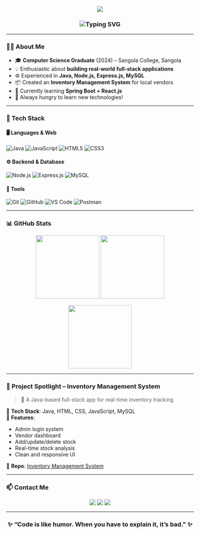 <!-- Animated Header -->
<p align="center">
  <img src="https://capsule-render.vercel.app/api?type=waving&color=0:F7DF1E,100:007396&height=200&section=header&text=Shubham%20Kashid&fontSize=40&fontColor=ffffff" />
</p>

<h3 align="center">
  <img src="https://readme-typing-svg.herokuapp.com?font=Fira+Code&duration=3000&pause=1000&color=1F6FEB&center=true&vCenter=true&width=500&lines=🚀+Java+Full+Stack+Developer;💻+Backend+Engineer;📊+SQL+Database+Specialist;⚡+Fast+Learner+%26+Builder" alt="Typing SVG" />
</h3>



---

### 🧑‍💻 About Me

- 🎓 **Computer Science Graduate** (2024) – Sangola College, Sangola  
- 💡 Enthusiastic about **building real-world full-stack applications**  
- ⚙️ Experienced in **Java, Node.js, Express.js, MySQL**  
- 📦 Created an **Inventory Management System** for local vendors  
- 🌱 Currently learning **Spring Boot + React.js**  
- 🧠 Always hungry to learn new technologies!

---

### 🚀 Tech Stack

#### 🖥️ Languages & Web

![Java](https://img.shields.io/badge/Java-007396?style=for-the-badge&logo=java&logoColor=white)
![JavaScript](https://img.shields.io/badge/JavaScript-F7DF1E?style=for-the-badge&logo=javascript&logoColor=black)
![HTML5](https://img.shields.io/badge/HTML5-E34F26?style=for-the-badge&logo=html5&logoColor=white)
![CSS3](https://img.shields.io/badge/CSS3-1572B6?style=for-the-badge&logo=css3&logoColor=white)

#### ⚙️ Backend & Database

![Node.js](https://img.shields.io/badge/Node.js-339933?style=for-the-badge&logo=node.js&logoColor=white)
![Express.js](https://img.shields.io/badge/Express.js-000000?style=for-the-badge&logo=express&logoColor=white)
![MySQL](https://img.shields.io/badge/MySQL-005C84?style=for-the-badge&logo=mysql&logoColor=white)

#### 🔧 Tools

![Git](https://img.shields.io/badge/Git-F05032?style=for-the-badge&logo=git&logoColor=white)
![GitHub](https://img.shields.io/badge/GitHub-181717?style=for-the-badge&logo=github&logoColor=white)
![VS Code](https://img.shields.io/badge/VS%20Code-007ACC?style=for-the-badge&logo=visual-studio-code&logoColor=white)
![Postman](https://img.shields.io/badge/Postman-FF6C37?style=for-the-badge&logo=postman&logoColor=white)

---

### 📊 GitHub Stats

<p align="center">
  <img src="https://github-readme-stats.vercel.app/api?username=kashidshubham143&show_icons=true&theme=tokyonight&count_private=true" height="170"/>
  <img src="https://github-readme-streak-stats.herokuapp.com?user=kashidshubham143&theme=tokyonight" height="170"/>
</p>

<p align="center">
  <img src="https://github-readme-stats.vercel.app/api/top-langs/?username=kashidshubham143&layout=compact&theme=tokyonight" height="170"/>
</p>

---

### 🧾 Project Spotlight – Inventory Management System

> 🚀 A Java-based full-stack app for real-time inventory tracking

📌 **Tech Stack**: Java, HTML, CSS, JavaScript, MySQL  
📌 **Features**:
- Admin login system  
- Vendor dashboard  
- Add/update/delete stock  
- Real-time stock analysis  
- Clean and responsive UI  

🔗 **Repo**: [Inventory Management System](https://github.com/kashidshubham143/Inventory-Management-System)

---

### 📫 Contact Me

<p align="center">
  <a href="mailto:kashids961@gmail.com"><img src="https://img.shields.io/badge/Gmail-D14836?style=for-the-badge&logo=gmail&logoColor=white" /></a>
  <a href="https://www.linkedin.com/in/shubham-kashid-80a52b2ab/"><img src="https://img.shields.io/badge/LinkedIn-0077B5?style=for-the-badge&logo=linkedin&logoColor=white" /></a>
  <a href="ShubhamKashid.pdf"><img src="https://img.shields.io/badge/Resume-Download-blueviolet?style=for-the-badge&logo=adobeacrobatreader&logoColor=white" /></a>
</p>

---

<h3 align="center">
✨ “Code is like humor. When you have to explain it, it’s bad.” ✨
</h3>


